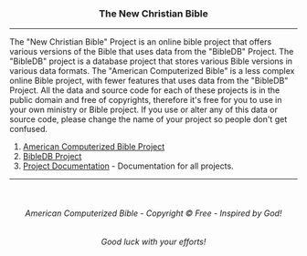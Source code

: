 <h3 align="center">The New Christian Bible</h3>

---
The "New Christian Bible" Project is an online bible project that offers various versions of the Bible that uses data from the "BibleDB" Project. The "BibleDB" project is a database project that stores various Bible versions in various data formats. The "American Computerized Bible" is a less complex online Bible project, with fewer features that uses data from the "BibleDB" Project. All the data and source code for each of these projects is in the public domain and free of copyrights, therefore it's free for you to use in your own ministry or Bible project. If you use or alter any of this data or source code, please change the name of your project so people don't get confused.

1. [American Computerized Bible Project](https://github.com/ACB-Bible/AmericanComputerizedBible)
2. [BibleDB Project](https://github.com/ACB-Bible/BibleDB)
3. [Project Documentation](https://github.com/ACB-Bible/DOC) - Documentation for all projects.
---

<br>

<h6 align="center" title="God's Word Is Not For Sale">American Computerized Bible - Copyright © Free - Inspired by God!</h3>
<h6 align="center">Good luck with your efforts!</h6>
